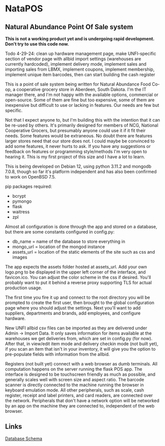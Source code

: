 # NataPOS
## Natural Abundance Point Of Sale system
**This is not a working product yet and is undergoing rapid development.  Don't try to use this code now.**  

Todo 4-29-24: clean up hardware management page, make UNFI-specific section of vendor page with allbid import settings (warehouses are currently hardcoded), implement delivery mode, implement sales and importing sales from LBMX, implement coupons, implement membership, implement unique item barcodes, then can start building the cash register

This is a point of sale system being written for Natural Abundance Food Co-op, a cooperative grocery store in Aberdeen, South Dakota.  I'm the IT manager there, and I'm not happy with the available options, commercial or open-source.  Some of them are fine but too expensive, some of them are inexpensive but difficult to use or lacking in features.  Our needs are few but specific. 

Not that I expect anyone to, but I'm building this with the intention that it can be re-used by others.  It's primarily designed for members of NCG, National Cooperative Grocers, but presumably anyone could use it if it fit their needs.  Some features would be extraneous.  No doubt there are features larger stores need that our store does not.  I could maybe be convinced to add some features, it never hurts to ask.  If you have any suggestions or feedback on features or programming style/methods I'm very open to hearing it.  This is my first project of this size and I have a lot to learn.  

This is being developed on Debian 12, using python 3.11.2 and mongodb 7.0.8, though so far it's platform independent and has also been confirmed to work on OpenBSD 7.5.  

pip packages required:
- bcrypt
- pymongo
- flask
- waitress
- zpl

Almost all configuration is done through the app and stored on a database, but there are some constants configured in config.py:
- db_name = name of the database to store everything in
- mongo_url = location of the mongod instance
- assets_url = location of the static elements of the site such as css and images

The app expects the assets folder hosted at assets_url.  Add your own logo.png to be displayed in the upper left corner of the interface, and favicon.ico.  You can adjust the color scheme in the css if desired.  You'll probably want to put it behind a reverse proxy supporting TLS for actual production usage.  

The first time you fire it up and connect to the root directory you will be prompted to create the first user, then brought to the global configuration page where you should adjust the settings.  Next you'll want to add suppliers, departments and brands, add employees, and configure hardware.

New UNFI allbid csv files can be imported as they are delivered under Admin -> Import Data.  It only saves information for items available at the warehouses we get deliveries from, which are set in config.py (for now).  After that, in view/edit item mode and delivery checkin mode (not built yet), if you scan an item that isn't in your inventory, it will give you the option to pre-populate fields with information from the allbid.

Registers (not built yet) connect with a web browser as dumb terminals.  All computation happens on the server running the flask POS app.  The interface is designed to be touchscreen friendly as much as possible, and generally scales well with screen size and aspect ratio.  The barcode scanner is directly connected to the machine running the browser in keyboard emulation mode.  All other peripherals, such as scale, cash register, receipt and label printers, and card readers, are connected over the network.  Peripherals that don't have a network option will be networked by an app on the machine they are connected to, independent of the web browser.

## Links
[Database Schema](database.md)
